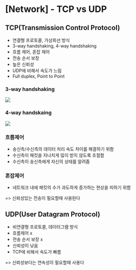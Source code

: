 # [Network] - TCP vs UDP

## TCP(Transmission Control Protocol)

- 연결형 프로토콜, 가상회선 방식
- 3-way handshaking, 4-way handshaking
- 흐름 제어, 혼잡 제어
- 전송 순서 보장
- 높은 신뢰성
- UDP에 비해서 속도가 느림
- Full duplex, Point to Point

### 3-way handshaking

![](https://velog.velcdn.com/images/aurora_97/post/32166b20-ef9e-463a-b23e-bf1e5d5ec5f1/image.png)

### 4-way handskaing

![](https://velog.velcdn.com/images/aurora_97/post/2bcf1adf-de4c-4119-8d28-2041dada47bf/image.png)

### 흐름제어

- 송신측/수신측의 데이터 처리 속도 차이를 해결하기 위함
- 수신측이 패킷을 지나치게 많이 받지 않도록 조절함
- 수신측이 송신측에게 자신의 상태를 알려줌

### 혼잡제어 

- 네트워크 내에 패킷의 수가 과도하게 증가하는 현상을 피하기 위함

=> 신뢰성있는 전송이 필요할때 사용된다


## UDP(User Datagram Protocol)

- 비연결형 프로토콜, 데이터그램 방식
- 흐름제어 x
- 전송 순서 보장 x
- 신뢰성이 낮음
- TCP에 비해서 속도가 빠름

=> 신뢰성보다는 연속성이 필요할때 사용다
